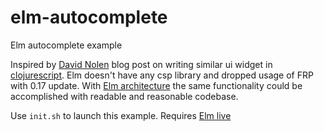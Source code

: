 # elm-autocomplete
Elm autocomplete example

Inspired by [David Nolen](https://github.com/swannodette/) blog post on writing similar ui widget in [clojurescript](http://swannodette.github.io/2013/08/17/comparative). Elm doesn't have any csp library and dropped usage of FRP with 0.17 update. With [Elm architecture](https://guide.elm-lang.org/architecture/) the same functionality could be accomplished with readable and reasonable codebase.

Use `init.sh` to launch this example. Requires [Elm live](https://github.com/tomekwi/elm-live)
